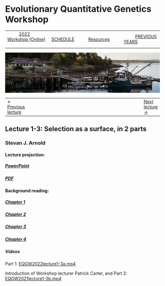 
# Evolutionary Quantitative Genetics Workshop #

|        |        |        |    |
|--------|---------------------------------------------|--------------------|------------------------------------------|
| &nbsp;&nbsp;&nbsp;&nbsp;&nbsp;&nbsp;&nbsp;&nbsp;&nbsp; [2022 Workshop (Online)](/index.html) &nbsp;&nbsp;&nbsp;&nbsp;&nbsp;&nbsp;&nbsp;&nbsp;&nbsp; | &nbsp;&nbsp;&nbsp;&nbsp;&nbsp;&nbsp;&nbsp;&nbsp;&nbsp;&nbsp;&nbsp;&nbsp; [SCHEDULE](schedule.html) &nbsp;&nbsp;&nbsp;&nbsp;&nbsp;&nbsp;&nbsp;&nbsp;&nbsp; | &nbsp;&nbsp;&nbsp;&nbsp;&nbsp;&nbsp;&nbsp;&nbsp;&nbsp;&nbsp;&nbsp;&nbsp; [Resources](resources.html) &nbsp;&nbsp;&nbsp;&nbsp;&nbsp;&nbsp;&nbsp;&nbsp;&nbsp; | &nbsp;&nbsp;&nbsp;&nbsp;&nbsp;&nbsp;&nbsp;&nbsp;&nbsp; [PREVIOUS YEARS](previous.md) &nbsp;&nbsp;&nbsp;&nbsp;&nbsp;&nbsp; |


<div align="left">
<img src="/media/FHLimage2018b.jpg" alt="FHL waterfront in 2018">
</div>

<table><tr><td>&larr; <a href="lecture1-2.html">Previous lecture</a></td><td width="665">&nbsp;</td><td> <a href="lecture1-4.html">Next lecture &rarr;</a></td></tr></table>
  

## Lecture 1-3: Selection as a surface, in 2 parts ##

### Stevan J. Arnold ###
  
#### Lecture projection: ####

##### [PowerPoint](https://drive.google.com/file/d/1-IbosRLxg7noALg9q4dTaLiP831poZL_/view?usp=sharing) #####
##### [PDF](https://drive.google.com/file/d/1h9p7FZsyvpjSYk_NxRGl6CTTQyPC9OJ3/view?usp=sharing) #####

#### Background reading: ####

##### [Chapter 1](https://drive.google.com/file/d/1IR3tr-ow7SKUQhLskjMt56H1Yp684Psj/view?usp=sharing) #####
##### [Chapter 2](https://drive.google.com/file/d/1ASCuHvZWm7w8feTPhJ9v4HWAE5R8j9EA/view?usp=sharing) #####
##### [Chapter 3](https://drive.google.com/file/d/1eb3FFzlcGGFomS1PJxU7IXLmyNRq6dBQ/view?usp=sharing) #####
##### [Chapter 4](https://drive.google.com/file/d/1XhZ4gSBnHyFSmqkRkqNk3lYdmQYfIPNM/view?usp=sharing) #####

##### Videos ####


Part 1: [EQGW2022lecture1-3a.mp4](https://vimeo.com/574563808)

Introduction of Workshop lecturer Patrick Carter, and Part 2: [EQGW2021lecture1-3b.mp4](https://vimeo.com/574563828)




